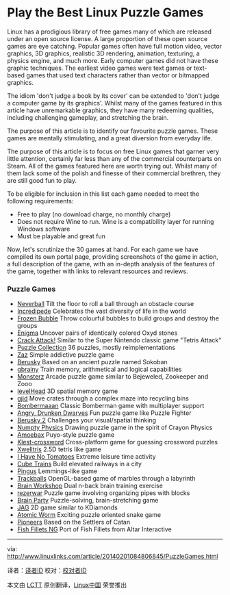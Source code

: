 Play the Best Linux Puzzle Games
================================================================================
Linux has a prodigious library of free games many of which are released under an open source license. A large proportion of these open source games are eye catching. Popular games often have full motion video, vector graphics, 3D graphics, realistic 3D rendering, animation, texturing, a physics engine, and much more. Early computer games did not have these graphic techniques. The earliest video games were text games or text-based games that used text characters rather than vector or bitmapped graphics.

The idiom 'don't judge a book by its cover' can be extended to 'don't judge a computer game by its graphics'. Whilst many of the games featured in this article have unremarkable graphics, they have many redeeming qualities, including challenging gameplay, and stretching the brain.

The purpose of this article is to identify our favourite puzzle games. These games are mentally stimulating, and a great diversion from everyday life.

The purpose of this article is to focus on free Linux games that garner very little attention, certainly far less than any of the commercial counterparts on Steam. All of the games featured here are worth trying out. Whilst many of them lack some of the polish and finesse of their commercial brethren, they are still good fun to play.

To be eligible for inclusion in this list each game needed to meet the following requirements:

- Free to play (no download charge, no monthly charge)
- Does not require Wine to run. Wine is a compatibility layer for running Windows software
- Must be playable and great fun

Now, let's scrutinize the 30 games at hand. For each game we have compiled its own portal page, providing screenshots of the game in action, a full description of the game, with an in-depth analysis of the features of the game, together with links to relevant resources and reviews.

### Puzzle Games ###

- [Neverball][1] 	Tilt the floor to roll a ball through an obstacle course
- [Incredipede][2] 	Celebrates the vast diversity of life in the world
- [Frozen Bubble][3] 	Throw colourful bubbles to build groups and destroy the groups
- [Enigma][4] 	Uncover pairs of identically colored Oxyd stones
- [Crack Attack!][5] 	Similar to the Super Nintendo classic game "Tetris Attack"
- [Puzzle Collection][6] 	36 puzzles, mostly reimplementations
- [Zaz][7] 	Simple addictive puzzle game
- [Berusky][8] 	Based on an ancient puzzle named Sokoban
- [gbrainy][9] 	Train memory, arithmetical and logical capabilities
- [Monsterz][10] 	Arcade puzzle game similar to Bejeweled, Zookeeper and Zooo
- [levelHead][11] 	3D spatial memory game
- [gjid][12] 	Move crates through a complex maze into recycling bins
- [Bombermaaan][13] 	Classic Bomberman game with multiplayer support
- [Angry, Drunken Dwarves][14] 	Fun puzzle game like Puzzle Fighter
- [Berusky 2][15] 	Challenges your visual/spatial thinking
- [Numpty Physics][16] 	Drawing puzzle game in the spirit of Crayon Physics
- [Amoebax][17] 	Puyo-style puzzle game
- [Klest-crossword][18] 	Cross-platform game for guessing crossword puzzles
- [Xwelltris][19] 	2.5D tetris like game
- [I Have No Tomatoes][20] 	Extreme leisure time activity
- [Cube Trains][21] 	Build elevated railways in a city
- [Pingus][22] 	Lemmings-like game
- [Trackballs][23] 	OpenGL-based game of marbles through a labyrinth
- [Brain Workshop][24] 	Dual n-back brain training exercise
- [rezerwar][25] 	Puzzle game involving organizing pipes with blocks
- [Brain Party][26] 	Puzzle-solving, brain-stretching game
- [JAG][27] 	2D game similar to KDiamonds
- [Atomic Worm][28] 	Exciting puzzle oriented snake game
- [Pioneers][29] 	Based on the Settlers of Catan
- [Fish Fillets NG][30] 	Port of Fish Fillets from Altar Interactive

--------------------------------------------------------------------------------

via: http://www.linuxlinks.com/article/20140201084806845/PuzzleGames.html

译者：[译者ID](https://github.com/译者ID) 校对：[校对者ID](https://github.com/校对者ID)

本文由 [LCTT](https://github.com/LCTT/TranslateProject) 原创翻译，[Linux中国](http://linux.cn/) 荣誉推出

[1]:http://www.linuxlinks.com/article/2008051019354650/Neverball.html
[2]:http://www.linuxlinks.com/article/20140201101247656/Incredipede.html
[3]:http://www.linuxlinks.com/article/20080510102350336/FrozenBubble.html
[4]:http://www.linuxlinks.com/article/20080524072250420/Enigma.html
[5]:http://www.linuxlinks.com/article/20080524100816516/CrackAttack%21.html
[6]:http://www.linuxlinks.com/article/20140201135434313/PuzzleCollection.html
[7]:http://www.linuxlinks.com/article/20101211064900466/Zaz.html
[8]:http://www.linuxlinks.com/article/20140201113353386/Berusky.html
[9]:http://www.linuxlinks.com/article/20080525211221167/gbrainy.html
[10]:http://www.linuxlinks.com/article/2009081921375955/Monsterz.html
[11]:http://www.linuxlinks.com/article/20090815144344770/levelHead.html
[12]:http://www.linuxlinks.com/article/20140201142055360/gjid.html
[13]:http://www.linuxlinks.com/article/20140201161809886/Bombermaaan.html
[14]:http://www.linuxlinks.com/article/2009081514441763/AngryDrunkenDwarves.html
[15]:http://www.linuxlinks.com/article/20140201183159376/Berusky2.html
[16]:http://www.linuxlinks.com/article/20101211063800755/NumptyPhysics.html
[17]:http://www.linuxlinks.com/article/20090819213709180/Amoebax.html
[18]:http://www.linuxlinks.com/article/20140201165631283/Klest-crossword.html
[19]:http://www.linuxlinks.com/article/20090819213733554/Xwelltris.html
[20]:http://www.linuxlinks.com/article/20140201163108930/IHaveNoTomatoes.html
[21]:http://www.linuxlinks.com/article/20140201152715356/CubeTrains.html
[22]:http://www.linuxlinks.com/article/20080510105058649/Pingus.html
[23]:http://www.linuxlinks.com/article/20090819212528284/Trackballs.html
[24]:http://www.linuxlinks.com/article/20100501151619134/BrainWorkshop.html
[25]:http://www.linuxlinks.com/article/20100503031223387/rezerwar.html
[26]:http://www.linuxlinks.com/article/20100503031206947/BrainParty.html
[27]:http://www.linuxlinks.com/article/20100808120210293/JAG.html
[28]:http://www.linuxlinks.com/article/2010080812021597/AtomicWorm.html
[29]:http://www.linuxlinks.com/article/20090815144506601/Pioneers.html
[30]:http://www.linuxlinks.com/article/20080517164445969/FishFillets.html